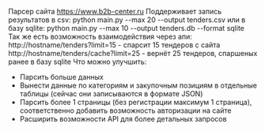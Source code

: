 Парсер сайта https://www.b2b-center.ru
Поддерживает запись результатов в csv:
  python main.py --max 20 --output tenders.csv
или в базу sqlite:
  python main.py --max 10 --output tenders.db --format sqlite
Так же есть возможность взаимодействия через апи:
  http://hostname/tenders?limit=15 - спарсит 15 тендеров с сайта
  http://hostname/tenders/cache?limit=25 - вернёт 25 тендеров, спаршеных ранее в базу sqlite
Что можно улучшить:
  - Парсить больше данных
  - Вынести данные по категориям и закупочным позициям в отдельные таблицы (сейчас они записываются в формате JSON)
  - Парсить более 1 страницы (без регистрации максимум 1 страница), соответственно добавить возможность авторизации на сайте
  - Расширить возможности API для более детальных запросов
